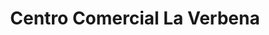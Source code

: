 ---
title: "Centro Comercial La Verbena"
url: /san-jose/centro-comercial-la-verbena/
shop: centro comercial
---